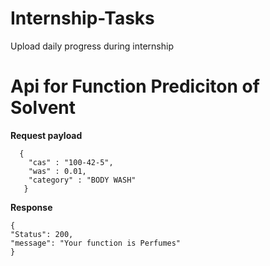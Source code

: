 # Internship-Tasks
Upload daily progress during internship

# Api for Function Prediciton of Solvent
**Request payload**

      {
        "cas" : "100-42-5",
        "was" : 0.01,
        "category" : "BODY WASH"
       }

    
**Response**

    {
    "Status": 200,
    "message": "Your function is Perfumes"
    }


